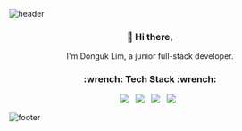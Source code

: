![header](https://capsule-render.vercel.app/api?type=egg&color=e0e0e0&height=300&section=header&text=DongukLim&fontSize=90)

<h3 align="center"> 👋 Hi there,</h3>
<p align="center">
I'm Donguk Lim, a junior full-stack developer. <br>
</p>
<h3 align="center">:wrench: Tech Stack :wrench: </h3>
<p align="center">
<img src="https://img.shields.io/badge/Java-007396?style=flat-square&logo=Java&logoColor=white"/>&nbsp;&nbsp;
<img src="https://img.shields.io/badge/JavaScript-yellow?style=flat-square&logo=JavaScript&logoColor=white"/>&nbsp;&nbsp;
<img src="https://img.shields.io/badge/vuejs%20-%2335495e.svg?&style=flat-square&logo=vue.js&logoColor=%234FC08D"/>&nbsp;&nbsp;
  <img src="https://img.shields.io/badge/spring-6DB33F?style=flat-square&logo=spring&logoColor=white"/>&nbsp;&nbsp;
</p>

![footer](https://capsule-render.vercel.app/api?type=egg&color=e0e0e0&height=300&section=footer&fontSize=90)
